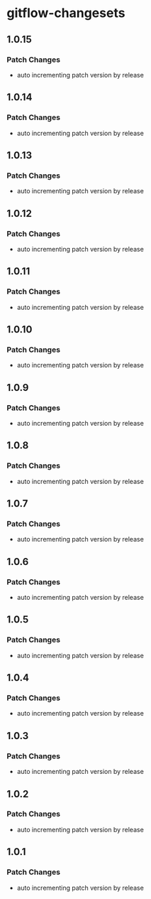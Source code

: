 # gitflow-changesets

## 1.0.15

### Patch Changes

- auto incrementing patch version by release

## 1.0.14

### Patch Changes

- auto incrementing patch version by release

## 1.0.13

### Patch Changes

- auto incrementing patch version by release

## 1.0.12

### Patch Changes

- auto incrementing patch version by release

## 1.0.11

### Patch Changes

- auto incrementing patch version by release

## 1.0.10

### Patch Changes

- auto incrementing patch version by release

## 1.0.9

### Patch Changes

- auto incrementing patch version by release

## 1.0.8

### Patch Changes

- auto incrementing patch version by release

## 1.0.7

### Patch Changes

- auto incrementing patch version by release

## 1.0.6

### Patch Changes

- auto incrementing patch version by release

## 1.0.5

### Patch Changes

- auto incrementing patch version by release

## 1.0.4

### Patch Changes

- auto incrementing patch version by release

## 1.0.3

### Patch Changes

- auto incrementing patch version by release

## 1.0.2

### Patch Changes

- auto incrementing patch version by release

## 1.0.1

### Patch Changes

- auto incrementing patch version by release
